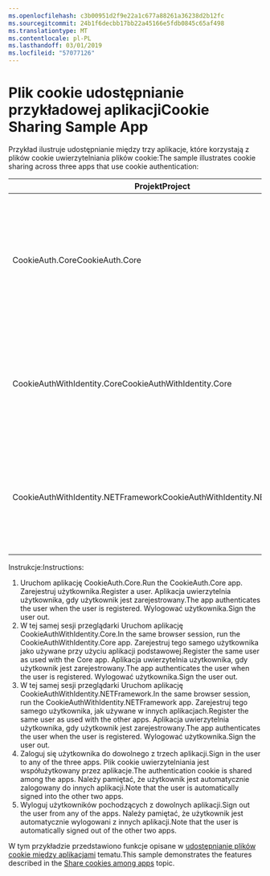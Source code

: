 ```yaml
---
ms.openlocfilehash: c3b00951d2f9e22a1c677a88261a36238d2b12fc
ms.sourcegitcommit: 24b1f6decbb17bb22a45166e5fdb0845c65af498
ms.translationtype: MT
ms.contentlocale: pl-PL
ms.lasthandoff: 03/01/2019
ms.locfileid: "57077126"
---
```

# <a name="cookie-sharing-sample-app"></a><span data-ttu-id="1fdc5-101">Plik cookie udostępnianie przykładowej aplikacji</span><span class="sxs-lookup"><span data-stu-id="1fdc5-101">Cookie Sharing Sample App</span></span>

<span data-ttu-id="1fdc5-102">Przykład ilustruje udostępnianie między trzy aplikacje, które korzystają z plików cookie uwierzytelniania plików cookie:</span><span class="sxs-lookup"><span data-stu-id="1fdc5-102">The sample illustrates cookie sharing across three apps that use cookie authentication:</span></span>

| <span data-ttu-id="1fdc5-103">Projekt</span><span class="sxs-lookup"><span data-stu-id="1fdc5-103">Project</span></span>                             | <span data-ttu-id="1fdc5-104">Opis</span><span class="sxs-lookup"><span data-stu-id="1fdc5-104">Description</span></span> |
| ----------------------------------- | ----------- |
| <span data-ttu-id="1fdc5-105">CookieAuth.Core</span><span class="sxs-lookup"><span data-stu-id="1fdc5-105">CookieAuth.Core</span></span>                     | <span data-ttu-id="1fdc5-106">ASP.NET Core Razor strony aplikacji bez używania tożsamości platformy ASP.NET Core</span><span class="sxs-lookup"><span data-stu-id="1fdc5-106">ASP.NET Core Razor Pages app without using ASP.NET Core Identity</span></span> |
| <span data-ttu-id="1fdc5-107">CookieAuthWithIdentity.Core</span><span class="sxs-lookup"><span data-stu-id="1fdc5-107">CookieAuthWithIdentity.Core</span></span>         | <span data-ttu-id="1fdc5-108">Aplikacja MVC platformy ASP.NET Core za pomocą tożsamości platformy ASP.NET Core</span><span class="sxs-lookup"><span data-stu-id="1fdc5-108">ASP.NET Core MVC app with ASP.NET Core Identity</span></span> |
| <span data-ttu-id="1fdc5-109">CookieAuthWithIdentity.NETFramework</span><span class="sxs-lookup"><span data-stu-id="1fdc5-109">CookieAuthWithIdentity.NETFramework</span></span> | <span data-ttu-id="1fdc5-110">Aplikacja MVC platformy ASP.NET Framework w produkcie ASP.NET Identity</span><span class="sxs-lookup"><span data-stu-id="1fdc5-110">ASP.NET Framework MVC app with ASP.NET Identity</span></span> |

<span data-ttu-id="1fdc5-111">Instrukcje:</span><span class="sxs-lookup"><span data-stu-id="1fdc5-111">Instructions:</span></span>

1. <span data-ttu-id="1fdc5-112">Uruchom aplikację CookieAuth.Core.</span><span class="sxs-lookup"><span data-stu-id="1fdc5-112">Run the CookieAuth.Core app.</span></span> <span data-ttu-id="1fdc5-113">Zarejestruj użytkownika.</span><span class="sxs-lookup"><span data-stu-id="1fdc5-113">Register a user.</span></span> <span data-ttu-id="1fdc5-114">Aplikacja uwierzytelnia użytkownika, gdy użytkownik jest zarejestrowany.</span><span class="sxs-lookup"><span data-stu-id="1fdc5-114">The app authenticates the user when the user is registered.</span></span> <span data-ttu-id="1fdc5-115">Wylogować użytkownika.</span><span class="sxs-lookup"><span data-stu-id="1fdc5-115">Sign the user out.</span></span>
1. <span data-ttu-id="1fdc5-116">W tej samej sesji przeglądarki Uruchom aplikację CookieAuthWithIdentity.Core.</span><span class="sxs-lookup"><span data-stu-id="1fdc5-116">In the same browser session, run the CookieAuthWithIdentity.Core app.</span></span> <span data-ttu-id="1fdc5-117">Zarejestruj tego samego użytkownika jako używane przy użyciu aplikacji podstawowej.</span><span class="sxs-lookup"><span data-stu-id="1fdc5-117">Register the same user as used with the Core app.</span></span> <span data-ttu-id="1fdc5-118">Aplikacja uwierzytelnia użytkownika, gdy użytkownik jest zarejestrowany.</span><span class="sxs-lookup"><span data-stu-id="1fdc5-118">The app authenticates the user when the user is registered.</span></span> <span data-ttu-id="1fdc5-119">Wylogować użytkownika.</span><span class="sxs-lookup"><span data-stu-id="1fdc5-119">Sign the user out.</span></span>
1. <span data-ttu-id="1fdc5-120">W tej samej sesji przeglądarki Uruchom aplikację CookieAuthWithIdentity.NETFramework.</span><span class="sxs-lookup"><span data-stu-id="1fdc5-120">In the same browser session, run the CookieAuthWithIdentity.NETFramework app.</span></span> <span data-ttu-id="1fdc5-121">Zarejestruj tego samego użytkownika, jak używane w innych aplikacjach.</span><span class="sxs-lookup"><span data-stu-id="1fdc5-121">Register the same user as used with the other apps.</span></span> <span data-ttu-id="1fdc5-122">Aplikacja uwierzytelnia użytkownika, gdy użytkownik jest zarejestrowany.</span><span class="sxs-lookup"><span data-stu-id="1fdc5-122">The app authenticates the user when the user is registered.</span></span> <span data-ttu-id="1fdc5-123">Wylogować użytkownika.</span><span class="sxs-lookup"><span data-stu-id="1fdc5-123">Sign the user out.</span></span>
1. <span data-ttu-id="1fdc5-124">Zaloguj się użytkownika do dowolnego z trzech aplikacji.</span><span class="sxs-lookup"><span data-stu-id="1fdc5-124">Sign in the user to any of the three apps.</span></span> <span data-ttu-id="1fdc5-125">Plik cookie uwierzytelniania jest współużytkowany przez aplikacje.</span><span class="sxs-lookup"><span data-stu-id="1fdc5-125">The authentication cookie is shared among the apps.</span></span> <span data-ttu-id="1fdc5-126">Należy pamiętać, że użytkownik jest automatycznie zalogowany do innych aplikacji.</span><span class="sxs-lookup"><span data-stu-id="1fdc5-126">Note that the user is automatically signed into the other two apps.</span></span>
1. <span data-ttu-id="1fdc5-127">Wyloguj użytkowników pochodzących z dowolnych aplikacji.</span><span class="sxs-lookup"><span data-stu-id="1fdc5-127">Sign out the user from any of the apps.</span></span> <span data-ttu-id="1fdc5-128">Należy pamiętać, że użytkownik jest automatycznie wylogowani z innych aplikacji.</span><span class="sxs-lookup"><span data-stu-id="1fdc5-128">Note that the user is automatically signed out of the other two apps.</span></span>

<span data-ttu-id="1fdc5-129">W tym przykładzie przedstawiono funkcje opisane w [udostępnianie plików cookie między aplikacjami](https://docs.microsoft.com/aspnet/core/security/cookie-sharing) tematu.</span><span class="sxs-lookup"><span data-stu-id="1fdc5-129">This sample demonstrates the features described in the [Share cookies among apps](https://docs.microsoft.com/aspnet/core/security/cookie-sharing) topic.</span></span>
